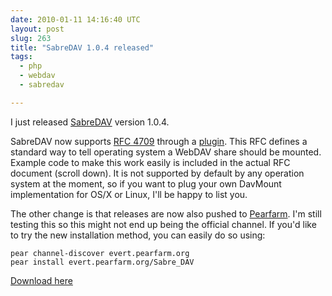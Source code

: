 ```yaml
---
date: 2010-01-11 14:16:40 UTC
layout: post
slug: 263
title: "SabreDAV 1.0.4 released"
tags:
  - php
  - webdav
  - sabredav

---
```

<p>I just released <a href="http://sabre.io/">SabreDAV</a> version 1.0.4.</p>

<p>SabreDAV now supports <a href="http://greenbytes.de/tech/webdav/rfc4709.html">RFC 4709</a> through a <a href="http://sabre.io/dav/davmount/">plugin</a>. This RFC defines a standard way to tell operating system a WebDAV share should be mounted. Example code to make this work easily is included in the actual RFC document (scroll down). It is not supported by default by any operation system at the moment, so if you want to plug your own DavMount implementation for OS/X or Linux, I'll be happy to list you.</p>

<p>The other change is that releases are now also pushed to <a href="http://pearfarm.org/evert/Sabre_DAV">Pearfarm</a>. I'm still testing this so this might not end up being the official channel. If you'd like to try the new installation method, you can easily do so using:</p>

    pear channel-discover evert.pearfarm.org
    pear install evert.pearfarm.org/Sabre_DAV

<p><a href="https://github.com/fruux/sabre-dav/releases/">Download here</a></p>
